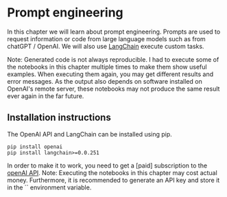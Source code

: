 # Prompt engineering

In this chapter we will learn about prompt engineering. Prompts are used to request information or code from large language models such as from chatGPT / OpenAI. We will also use [LangChain](https://github.com/hwchase17/langchain) execute custom tasks.

Note: Generated code is not always reproducible. I had to execute some of the notebooks in this chapter multiple times to make them show useful examples. When executing them again, you may get different results and error messages. As the output also depends on software installed on OpenAI's remote server, these notebooks may not produce the same result ever again in the far future.

## Installation instructions

The OpenAI API and LangChain can be installed using pip.

```
pip install openai
pip install langchain>=0.0.251
```

In order to make it to work, you need to get a [paid] subscription to the [openAI API](https://openai.com/blog/openai-api). Note: Executing the notebooks in this chapter may cost actual money.
Furthermore, it is recommended to generate an API key and store it in the `` environment variable.
